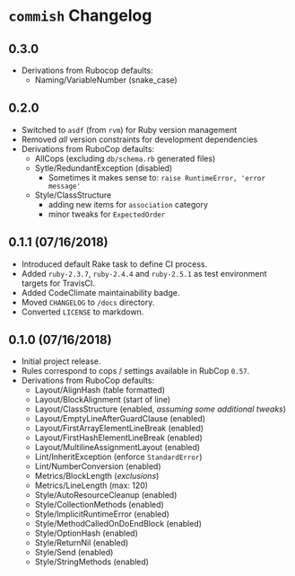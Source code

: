 # `commish` Changelog

## 0.3.0

* Derivations from Rubocop defaults:
  - Naming/VariableNumber (snake_case)


## 0.2.0

* Switched to `asdf` (from `rvm`) for Ruby version management
* Removed _all_ version constraints for development dependencies
* Derivations from RuboCop defaults:
  - AllCops (excluding `db/schema.rb` generated files)
  - Sytle/RedundantException (disabled)
    * Sometimes it makes sense to: `raise RuntimeError, 'error message'`
  - Style/ClassStructure
    * adding new items for `association` category
    * minor tweaks for `ExpectedOrder`


## 0.1.1 (07/16/2018)

* Introduced default Rake task to define CI process.
* Added `ruby-2.3.7`, `ruby-2.4.4` and `ruby-2.5.1` as test environment targets for TravisCI.
* Added CodeClimate maintainability badge.
* Moved `CHANGELOG` to `/docs` directory.
* Converted `LICENSE` to markdown.


## 0.1.0 (07/16/2018)

* Initial project release.
* Rules correspond to cops / settings available in RubCop `0.57`.
* Derivations from RuboCop defaults:
  - Layout/AlignHash (table formatted)
  - Layout/BlockAlignment (start of line)
  - Layout/ClassStructure (enabled, _assuming some additional tweaks_)
  - Layout/EmptyLineAfterGuardClause (enabled)
  - Layout/FirstArrayElementLineBreak (enabled)
  - Layout/FirstHashElementLineBreak (enabled)
  - Layout/MultilineAssignmentLayout (enabled)
  - Lint/InheritException (enforce `StandardError`)
  - Lint/NumberConversion (enabled)
  - Metrics/BlockLength (_exclusions_)
  - Metrics/LineLength (max: 120)
  - Style/AutoResourceCleanup (enabled)
  - Style/CollectionMethods (enabled)
  - Style/ImplicitRuntimeError (enabled)
  - Style/MethodCalledOnDoEndBlock (enabled)
  - Style/OptionHash (enabled)
  - Style/ReturnNil (enabled)
  - Style/Send (enabled)
  - Style/StringMethods (enabled)
